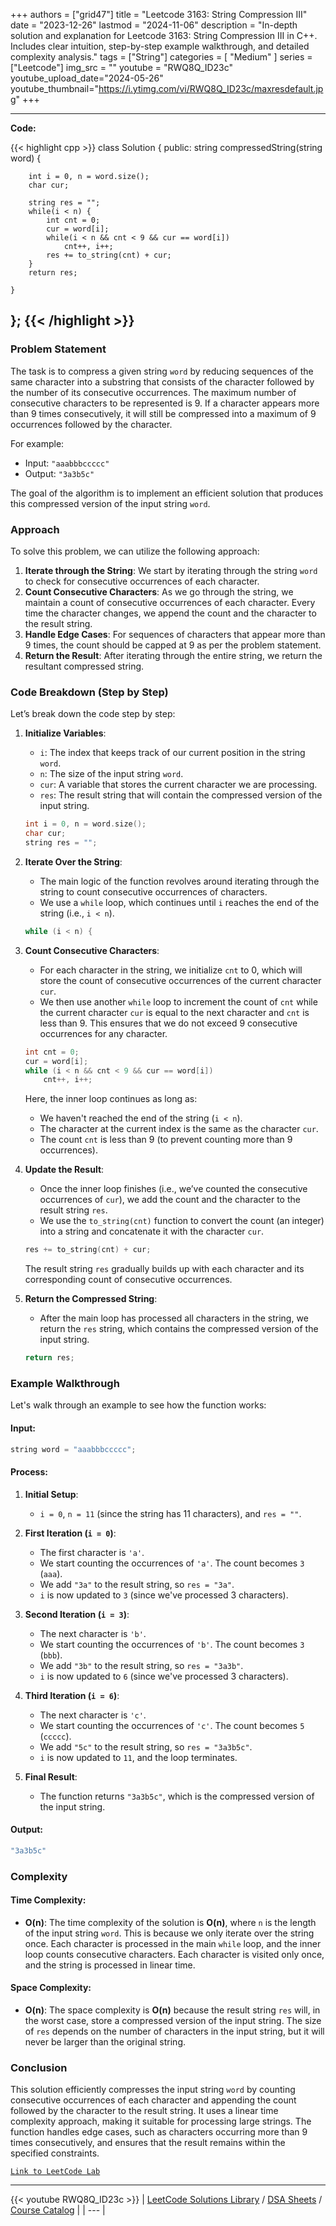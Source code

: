 
+++
authors = ["grid47"]
title = "Leetcode 3163: String Compression III"
date = "2023-12-26"
lastmod = "2024-11-06"
description = "In-depth solution and explanation for Leetcode 3163: String Compression III in C++. Includes clear intuition, step-by-step example walkthrough, and detailed complexity analysis."
tags = ["String"]
categories = [
    "Medium"
]
series = ["Leetcode"]
img_src = ""
youtube = "RWQ8Q_ID23c"
youtube_upload_date="2024-05-26"
youtube_thumbnail="https://i.ytimg.com/vi/RWQ8Q_ID23c/maxresdefault.jpg"
+++



---
**Code:**

{{< highlight cpp >}}
class Solution {
public:
    string compressedString(string word) {
        
        int i = 0, n = word.size();
        char cur;
        
        string res = "";
        while(i < n) {
            int cnt = 0;
            cur = word[i];
            while(i < n && cnt < 9 && cur == word[i])
                cnt++, i++;
            res += to_string(cnt) + cur;
        }
        return res;
        
    }
};
{{< /highlight >}}
---

### Problem Statement

The task is to compress a given string `word` by reducing sequences of the same character into a substring that consists of the character followed by the number of its consecutive occurrences. The maximum number of consecutive characters to be represented is 9. If a character appears more than 9 times consecutively, it will still be compressed into a maximum of 9 occurrences followed by the character.

For example:
- Input: `"aaabbbccccc"`
- Output: `"3a3b5c"`

The goal of the algorithm is to implement an efficient solution that produces this compressed version of the input string `word`.

### Approach

To solve this problem, we can utilize the following approach:
1. **Iterate through the String**: We start by iterating through the string `word` to check for consecutive occurrences of each character.
2. **Count Consecutive Characters**: As we go through the string, we maintain a count of consecutive occurrences of each character. Every time the character changes, we append the count and the character to the result string.
3. **Handle Edge Cases**: For sequences of characters that appear more than 9 times, the count should be capped at 9 as per the problem statement.
4. **Return the Result**: After iterating through the entire string, we return the resultant compressed string.

### Code Breakdown (Step by Step)

Let’s break down the code step by step:

1. **Initialize Variables**:
   - `i`: The index that keeps track of our current position in the string `word`.
   - `n`: The size of the input string `word`.
   - `cur`: A variable that stores the current character we are processing.
   - `res`: The result string that will contain the compressed version of the input string.

   ```cpp
   int i = 0, n = word.size();
   char cur;
   string res = "";
   ```

2. **Iterate Over the String**:
   - The main logic of the function revolves around iterating through the string to count consecutive occurrences of characters.
   - We use a `while` loop, which continues until `i` reaches the end of the string (i.e., `i < n`).

   ```cpp
   while (i < n) {
   ```

3. **Count Consecutive Characters**:
   - For each character in the string, we initialize `cnt` to 0, which will store the count of consecutive occurrences of the current character `cur`.
   - We then use another `while` loop to increment the count of `cnt` while the current character `cur` is equal to the next character and `cnt` is less than 9. This ensures that we do not exceed 9 consecutive occurrences for any character.

   ```cpp
   int cnt = 0;
   cur = word[i];
   while (i < n && cnt < 9 && cur == word[i])
       cnt++, i++;
   ```

   Here, the inner loop continues as long as:
   - We haven't reached the end of the string (`i < n`).
   - The character at the current index is the same as the character `cur`.
   - The count `cnt` is less than 9 (to prevent counting more than 9 occurrences).

4. **Update the Result**:
   - Once the inner loop finishes (i.e., we’ve counted the consecutive occurrences of `cur`), we add the count and the character to the result string `res`.
   - We use the `to_string(cnt)` function to convert the count (an integer) into a string and concatenate it with the character `cur`.

   ```cpp
   res += to_string(cnt) + cur;
   ```

   The result string `res` gradually builds up with each character and its corresponding count of consecutive occurrences.

5. **Return the Compressed String**:
   - After the main loop has processed all characters in the string, we return the `res` string, which contains the compressed version of the input string.

   ```cpp
   return res;
   ```

### Example Walkthrough

Let's walk through an example to see how the function works:

#### Input:
```cpp
string word = "aaabbbccccc";
```

#### Process:

1. **Initial Setup**:
   - `i = 0`, `n = 11` (since the string has 11 characters), and `res = ""`.

2. **First Iteration (`i = 0`)**:
   - The first character is `'a'`.
   - We start counting the occurrences of `'a'`. The count becomes `3` (`aaa`).
   - We add `"3a"` to the result string, so `res = "3a"`.
   - `i` is now updated to `3` (since we've processed 3 characters).

3. **Second Iteration (`i = 3`)**:
   - The next character is `'b'`.
   - We start counting the occurrences of `'b'`. The count becomes `3` (`bbb`).
   - We add `"3b"` to the result string, so `res = "3a3b"`.
   - `i` is now updated to `6` (since we've processed 3 characters).

4. **Third Iteration (`i = 6`)**:
   - The next character is `'c'`.
   - We start counting the occurrences of `'c'`. The count becomes `5` (`ccccc`).
   - We add `"5c"` to the result string, so `res = "3a3b5c"`.
   - `i` is now updated to `11`, and the loop terminates.

5. **Final Result**:
   - The function returns `"3a3b5c"`, which is the compressed version of the input string.

#### Output:
```cpp
"3a3b5c"
```

### Complexity

#### Time Complexity:
- **O(n)**: The time complexity of the solution is **O(n)**, where `n` is the length of the input string `word`. This is because we only iterate over the string once. Each character is processed in the main `while` loop, and the inner loop counts consecutive characters. Each character is visited only once, and the string is processed in linear time.

#### Space Complexity:
- **O(n)**: The space complexity is **O(n)** because the result string `res` will, in the worst case, store a compressed version of the input string. The size of `res` depends on the number of characters in the input string, but it will never be larger than the original string.

### Conclusion

This solution efficiently compresses the input string `word` by counting consecutive occurrences of each character and appending the count followed by the character to the result string. It uses a linear time complexity approach, making it suitable for processing large strings. The function handles edge cases, such as characters occurring more than 9 times consecutively, and ensures that the result remains within the specified constraints.

[`Link to LeetCode Lab`](https://leetcode.com/problems/string-compression-iii/description/)

---
{{< youtube RWQ8Q_ID23c >}}
| [LeetCode Solutions Library](https://grid47.xyz/leetcode/) / [DSA Sheets](https://grid47.xyz/sheets/) / [Course Catalog](https://grid47.xyz/courses/) |
| --- |
